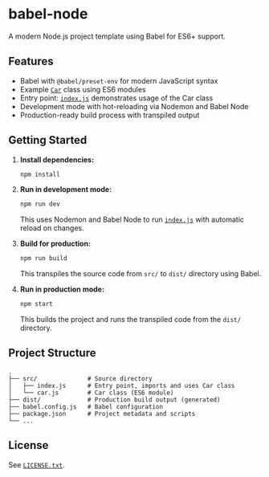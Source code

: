 # babel-node

A modern Node.js project template using Babel for ES6+ support.

## Features

- Babel with `@babel/preset-env` for modern JavaScript syntax
- Example [`Car`](src/car.js) class using ES6 modules
- Entry point: [`index.js`](index.js) demonstrates usage of the Car class
- Development mode with hot-reloading via Nodemon and Babel Node
- Production-ready build process with transpiled output

## Getting Started

1. **Install dependencies:**
   ```sh
   npm install
   ```

2. **Run in development mode:**
   ```sh
   npm run dev
   ```
   This uses Nodemon and Babel Node to run [`index.js`](index.js) with automatic reload on changes.

3. **Build for production:**
   ```sh
   npm run build
   ```
   This transpiles the source code from `src/` to `dist/` directory using Babel.

4. **Run in production mode:**
   ```sh
   npm start
   ```
   This builds the project and runs the transpiled code from the `dist/` directory.

## Project Structure

```
.
├── src/              # Source directory
│   ├── index.js      # Entry point, imports and uses Car class
│   └── car.js        # Car class (ES6 module)
├── dist/             # Production build output (generated)
├── babel.config.js   # Babel configuration
├── package.json      # Project metadata and scripts
└── ...
```

## License

See [`LICENSE.txt`](LICENSE.txt).

